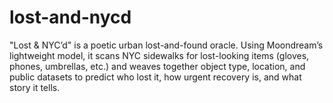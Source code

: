 # lost-and-nycd
"Lost &amp; NYC’d" is a poetic urban lost-and-found oracle. Using Moondream’s lightweight model, it scans NYC sidewalks for lost-looking items (gloves, phones, umbrellas, etc.) and weaves together object type, location, and public datasets to predict who lost it, how urgent recovery is, and what story it tells.
